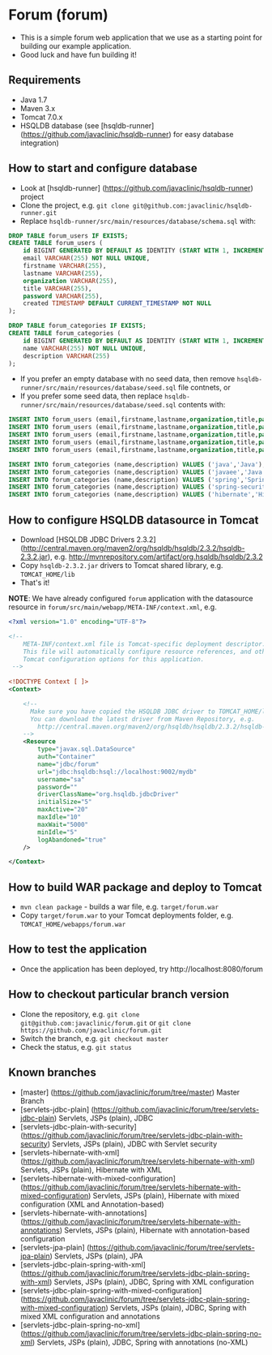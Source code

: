 # Forum (forum)
* This is a simple forum web application that we use as a starting point for building our example application.
* Good luck and have fun building it!


## Requirements
* Java 1.7
* Maven 3.x
* Tomcat 7.0.x
* HSQLDB database (see [hsqldb-runner] (https://github.com/javaclinic/hsqldb-runner) for easy database integration)


## How to start and configure database
* Look at [hsqldb-runner] (https://github.com/javaclinic/hsqldb-runner) project
* Clone the project, e.g. `git clone git@github.com:javaclinic/hsqldb-runner.git`
* Replace `hsqldb-runner/src/main/resources/database/schema.sql` with:
```sql
DROP TABLE forum_users IF EXISTS;
CREATE TABLE forum_users (
    id BIGINT GENERATED BY DEFAULT AS IDENTITY (START WITH 1, INCREMENT BY 1) NOT NULL PRIMARY KEY,
    email VARCHAR(255) NOT NULL UNIQUE,
    firstname VARCHAR(255),
    lastname VARCHAR(255),
    organization VARCHAR(255),
    title VARCHAR(255),
    password VARCHAR(255),
    created TIMESTAMP DEFAULT CURRENT_TIMESTAMP NOT NULL
);

DROP TABLE forum_categories IF EXISTS;
CREATE TABLE forum_categories (
    id BIGINT GENERATED BY DEFAULT AS IDENTITY (START WITH 1, INCREMENT BY 1) NOT NULL PRIMARY KEY,
    name VARCHAR(255) NOT NULL UNIQUE,
    description VARCHAR(255)
);
```
* If you prefer an empty database with no seed data, then remove `hsqldb-runner/src/main/resources/database/seed.sql` file contnets, or 
* If you prefer some seed data, then replace `hsqldb-runner/src/main/resources/database/seed.sql` contents with:
```sql
INSERT INTO forum_users (email,firstname,lastname,organization,title,password) VALUES ('john@email.com','John','Doe','My Organization','CFO','password');
INSERT INTO forum_users (email,firstname,lastname,organization,title,password) VALUES ('jane@email.com','Jane','Doe','My Organization','CEO','password');
INSERT INTO forum_users (email,firstname,lastname,organization,title,password) VALUES ('jack@email.com','Jack','Doe','My Organization','CIO','password');
INSERT INTO forum_users (email,firstname,lastname,organization,title,password) VALUES ('jill@email.com','Jill','Doe','Other Organization','CEO','password');
INSERT INTO forum_users (email,firstname,lastname,organization,title,password) VALUES ('jenn@email.com','Jenn','Doe','Other Organization','CIO','password');

INSERT INTO forum_categories (name,description) VALUES ('java','Java');
INSERT INTO forum_categories (name,description) VALUES ('javaee','Java EE');
INSERT INTO forum_categories (name,description) VALUES ('spring','Spring');
INSERT INTO forum_categories (name,description) VALUES ('spring-security','Spring Security');
INSERT INTO forum_categories (name,description) VALUES ('hibernate','Hibernate');
```


## How to configure HSQLDB datasource in Tomcat
* Download [HSQLDB JDBC Drivers 2.3.2] (http://central.maven.org/maven2/org/hsqldb/hsqldb/2.3.2/hsqldb-2.3.2.jar), e.g. http://mvnrepository.com/artifact/org.hsqldb/hsqldb/2.3.2
* Copy `hsqldb-2.3.2.jar` drivers to Tomcat shared library, e.g. `TOMCAT_HOME/lib`
* That's it!

**NOTE**: We have already configured `forum` application with the datasource resource in `forum/src/main/webapp/META-INF/context.xml`, e.g.

```xml
<?xml version="1.0" encoding="UTF-8"?>

<!-- 
    META-INF/context.xml file is Tomcat-specific deployment descriptor.
    This file will automatically configure resource references, and other
    Tomcat configuration options for this application.
 -->
 
<!DOCTYPE Context [ ]>
<Context>

    <!--
      Make sure you have copied the HSQLDB JDBC driver to TOMCAT_HOME/lib folder.
      You can download the latest driver from Maven Repository, e.g.
        http://central.maven.org/maven2/org/hsqldb/hsqldb/2.3.2/hsqldb-2.3.2.jar
    -->
    <Resource
        type="javax.sql.DataSource"
        auth="Container"
        name="jdbc/forum"
        url="jdbc:hsqldb:hsql://localhost:9002/mydb"
        username="sa"
        password=""
        driverClassName="org.hsqldb.jdbcDriver"
        initialSize="5"
        maxActive="20"
        maxIdle="10"
        maxWait="5000"
        minIdle="5"
        logAbandoned="true"
    />

</Context>
```


## How to build WAR package and deploy to Tomcat
* `mvn clean package` - builds a war file, e.g. `target/forum.war`
* Copy `target/forum.war` to your Tomcat deployments folder, e.g. `TOMCAT_HOME/webapps/forum.war`


## How to test the application
* Once the application has been deployed, try http://localhost:8080/forum


## How to checkout particular branch version
* Clone the repository, e.g. `git clone git@github.com:javaclinic/forum.git` or `git clone https://github.com/javaclinic/forum.git`
* Switch the branch, e.g. `git checkout master`
* Check the status, e.g. `git status`


## Known branches
* [master] (https://github.com/javaclinic/forum/tree/master) Master Branch
* [servlets-jdbc-plain] (https://github.com/javaclinic/forum/tree/servlets-jdbc-plain) Servlets, JSPs (plain), JDBC
* [servlets-jdbc-plain-with-security] (https://github.com/javaclinic/forum/tree/servlets-jdbc-plain-with-security) Servlets, JSPs (plain), JDBC with Servlet security
* [servlets-hibernate-with-xml] (https://github.com/javaclinic/forum/tree/servlets-hibernate-with-xml) Servlets, JSPs (plain), Hibernate with XML
* [servlets-hibernate-with-mixed-configuration] (https://github.com/javaclinic/forum/tree/servlets-hibernate-with-mixed-configuration) Servlets, JSPs (plain), Hibernate with mixed configuration (XML and Annotation-based)
* [servlets-hibernate-with-annotations] (https://github.com/javaclinic/forum/tree/servlets-hibernate-with-annotations) Servlets, JSPs (plain), Hibernate with annotation-based configuration
* [servlets-jpa-plain] (https://github.com/javaclinic/forum/tree/servlets-jpa-plain) Servlets, JSPs (plain), JPA
* [servlets-jdbc-plain-spring-with-xml] (https://github.com/javaclinic/forum/tree/servlets-jdbc-plain-spring-with-xml) Servlets, JSPs (plain), JDBC, Spring with XML configuration
* [servlets-jdbc-plain-spring-with-mixed-configuration] (https://github.com/javaclinic/forum/tree/servlets-jdbc-plain-spring-with-mixed-configuration) Servlets, JSPs (plain), JDBC, Spring with mixed XML configuration and annotations
* [servlets-jdbc-plain-spring-no-xml] (https://github.com/javaclinic/forum/tree/servlets-jdbc-plain-spring-no-xml) Servlets, JSPs (plain), JDBC, Spring with annotations (no-XML)





